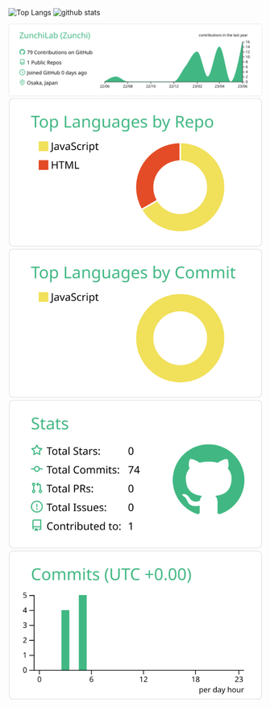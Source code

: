 <p align="left" stlye='width:100%;whiteSpace=nowrap'>
  <img alt="Top Langs" height="150px" src="https://github-readme-stats.vercel.app/api/top-langs/?username=ZunchiLab&layout=compact&show_icons=true" />
  <img alt="github stats" height="150px" src="https://github-readme-stats.vercel.app/api?username=ZunchiLab&&show_icons=ture" />
</p>

![](https://raw.githubusercontent.com/ZunchiLab/ZunchiLab/main/profile-summary-card-output/vue/0-profile-details.svg)
![](https://raw.githubusercontent.com/ZunchiLab/ZunchiLab/main/profile-summary-card-output/vue/1-repos-per-language.svg)![](https://raw.githubusercontent.com/ZunchiLab/ZunchiLab/main/profile-summary-card-output/vue/2-most-commit-language.svg)
![](https://raw.githubusercontent.com/ZunchiLab/ZunchiLab/main/profile-summary-card-output/vue/3-stats.svg)![](https://raw.githubusercontent.com/ZunchiLab/ZunchiLab/main/profile-summary-card-output/vue/4-productive-time.svg)
